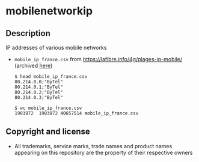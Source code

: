 mobilenetworkip
=============

Description
-----------
IP addresses of various mobile networks
* `mobile_ip_france.csv` from https://lafibre.info/4g/plages-ip-mobile/ (archived [here](https://web.archive.org/web/20200410095650/https://lafibre.info/4g/plages-ip-mobile/))
  ```
  $ head mobile_ip_france.csv 
  80.214.0.0;"ByTel"
  80.214.0.1;"ByTel"
  80.214.0.2;"ByTel"
  80.214.0.3;"ByTel"
  
  $ wc mobile_ip_france.csv
  1903872  1903872 40657514 mobile_ip_france.csv
  ```


Copyright and license
---------------------
* All trademarks, service marks, trade names and product names appearing on this repository are the property of their respective owners

